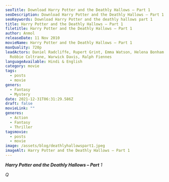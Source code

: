 ```yaml
---
seoTitle: Download Harry Potter and the Deathly Hallows – Part 1
seoDescription: Download Harry Potter and the Deathly Hallows – Part 1
seoKeywords: Download Harry Potter and the deathly hallows part 1
title: Harry Potter and the Deathly Hallows – Part 1
filetitle: Harry Potter and the Deathly Hallows – Part 1
author: Anmol
releaseDate: 11 Nov 2010
movieName: Harry Potter and the Deathly Hallows – Part 1
maxQuality: 720p
leadActors: Daniel Radcliffe, Rupert Grint, Emma Watson, Helena Bonham Carter,
  Robbie Coltrane, Warwick Davis, Ralph Fiennes
languageAvailable: Hindi & English
category: movie
tags:
  - posts
  - movie
geners:
  - Fantasy
  - Mystery
date: 2021-12-31T06:31:29.586Z
draft: false
movieLink: ""
generes:
  - Action
  - Fantasy
  - Thriller
tagsmovie:
  - posts
  - movie
image: /assets/blog/deathlyhallowspart1.jpeg
imageAlt: Harry Potter and the Deathly Hallows – Part 1
---
```

***Harry Potter and the Deathly Hallows – Part** 1*



*Q*